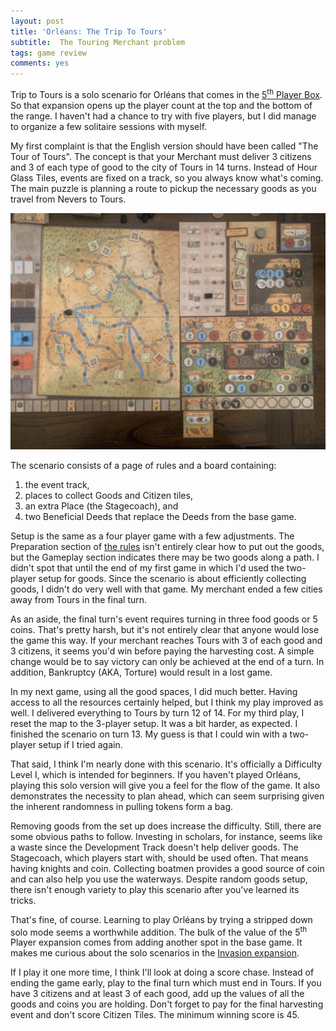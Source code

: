 ```yaml
---
layout: post
title: 'Orléans: The Trip To Tours'
subtitle:  The Touring Merchant problem
tags: game review
comments: yes
---
```


Trip to Tours is a solo scenario for Orléans that comes in the
[5<sup>th</sup> Player
Box](https://boardgamegeek.com/boardgameexpansion/231964/orleans-5th-player-box). So
that expansion opens up the player count at the top and the bottom of
the range. I haven't had a chance to try with five players, but I did
manage to organize a few solitaire sessions with myself.

My first complaint is that the English version should have been called
"The Tour of Tours". The concept is that your Merchant must deliver 3
citizens and 3 of each type of good to the city of Tours in 14
turns. Instead of Hour Glass Tiles, events are fixed on a track, so
you always know what's coming. The main puzzle is planning a route to
pickup the necessary goods as you travel from Nevers to Tours.

![Final state of Trip to Tours](/images/orleans_trip_to_tours.jpg)

The scenario consists of a page of rules and a board containing:

1. the event track,
2. places to collect Goods and Citizen tiles,
3. an extra Place (the Stagecoach), and
4. two Beneficial Deeds that replace the Deeds from the base game.

Setup is the same as a four player game with a few adjustments. The
Preparation section of [the
rules](https://boardgamegeek.com/image/5966913/orleans-die-reise-nach-tours)
isn't entirely clear how to put out the goods, but the Gameplay
section indicates there may be two goods along a path. I didn't spot
that until the end of my first game in which I'd used the two-player
setup for goods. Since the scenario is about efficiently collecting
goods, I didn't do very well with that game. My merchant ended a few
cities away from Tours in the final turn.

As an aside, the final turn's event requires turning in three food
goods or 5 coins. That's pretty harsh, but it's not entirely clear
that anyone would lose the game this way. If your merchant reaches
Tours with 3 of each good and 3 citizens, it seems you'd win before
paying the harvesting cost. A simple change would be to say victory
can only be achieved at the end of a turn. In addition, Bankruptcy
(AKA, Torture) would result in a lost game.

In my next game, using all the good spaces, I did much better. Having
access to all the resources certainly helped, but I think my play
improved as well. I delivered everything to Tours by turn 12
of 14. For my third play, I reset the map to the 3-player setup. It
was a bit harder, as expected. I finished the scenario on turn 13. My
guess is that I could win with a two-player setup if I tried again.

That said, I think I'm nearly done with this scenario. It's officially
a Difficulty Level I, which is intended for beginners. If you haven't
played Orléans, playing this solo version will give you a feel for the
flow of the game. It also demonstrates the necessity to plan ahead,
which can seem surprising given the inherent randomness in pulling
tokens form a bag.

Removing goods from the set up does increase the difficulty. Still,
there are some obvious paths to follow. Investing in scholars, for
instance, seems like a waste since the Development Track doesn't help
deliver goods. The Stagecoach, which players start with, should be
used often. That means having knights and coin. Collecting boatmen
provides a good source of coin and can also help you use the
waterways. Despite random goods setup, there isn't enough variety to
play this scenario after you've learned its tricks.

That's fine, of course. Learning to play Orléans by trying a stripped
down solo mode seems a worthwhile addition. The bulk of the value of
the 5<sup>th</sup> Player expansion comes from adding another spot in
the base game. It makes me curious about the solo scenarios in the
[Invasion
expansion](https://boardgamegeek.com/boardgameexpansion/183682/orleans-invasion).

If I play it one more time, I think I'll look at doing a score
chase. Instead of ending the game early, play to the final turn which
must end in Tours. If you have 3 citizens and at least 3 of each good,
add up the values of all the goods and coins you are holding.  Don't
forget to pay for the final harvesting event and don't score Citizen
Tiles. The minimum winning score is 45.

<!--  LocalWords:  Orléans
 -->
